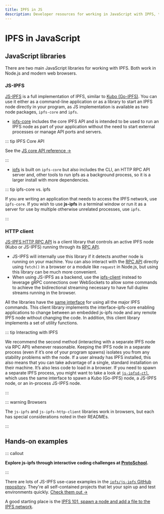 ```yaml
---
title: IPFS in JS
description: Developer resources for working in JavaScript with IPFS, the InterPlanetary File System.
---
```


# IPFS in JavaScript

## JavaScript libraries

There are two main JavaScript libraries for working with IPFS. Both work in Node.js and modern web browsers.

### JS-IPFS

[JS-IPFS](https://github.com/ipfs/js-ipfs/tree/master/packages/ipfs) is a full implementation of IPFS, similar to [Kubo (Go-IPFS)](https://github.com/ipfs/kubo). You can use it either as a command-line application or as a library to start an IPFS node directly in your program, as JS implementation is available as two node packages, `ipfs-core` and `ipfs`.

- [ipfs-core](https://www.npmjs.com/package/ipfs-core) includes the core IPFS API and is intended to be used to run an IPFS node as part of your application without the need to start external processes or manage API ports and servers.

::: tip IPFS Core API

See the [JS core API reference →](https://github.com/ipfs/js-ipfs/tree/master/docs/core-api)

:::

- [ipfs](https://www.npmjs.com/package/ipfs) is built on `ipfs-core` but also includes the CLI, an HTTP RPC API server and, other tools to run ipfs as a background process, so it is a larger install with more dependencies.

::: tip ipfs-core vs. ipfs

If you are writing an application that needs to access the IPFS network, use `ipfs-core`. If you wish to use **js-ipfs** in a terminal window or run it as a server for use by multiple otherwise unrelated processes, use `ipfs`.

:::

### HTTP client

[JS-IPFS HTTP RPC API](https://www.npmjs.com/package/ipfs-http-client) is a client library that controls an active IPFS node (Kubo or JS-IPFS) running through its [RPC API](../kubo/rpc.md).
  - JS-IPFS will internally use this library if it detects another node is running on your machine. You can also interact with the [RPC API](../kubo/rpc.md) directly using `fetch()` in a browser or a module like `request` in Node.js, but using this library can be much more convenient.
  - When using JS-IPFS as a backend, use the [ipfs-client](https://www.npmjs.com/package/ipfs-client) instead to leverage gRPC connections over WebSockets to allow some commands to achieve the bidirectional streaming necessary to have full duplex streams running in the browser.

All the libraries have the [same interface](https://github.com/ipfs/js-ipfs/tree/master/docs/core-api) for using all the major IPFS commands. This client library implements the interface-ipfs-core enabling applications to change between an embedded js-ipfs node and any remote IPFS node without changing the code. In addition, this client library implements a set of utility functions.

::: tip Interacting with IPFS

We recommend the second method (interacting with a separate IPFS node via RPC API) whenever reasonable. Keeping the IPFS node in a separate process (even if it’s one of your program spawns) isolates you from any stability problems with the node. If a user already has IPFS installed, this also means that you can take advantage of a single, standard installation on their machine. It’s also less code to load in a browser. If you need to spawn a separate IPFS process, you might want to take a look at [`js-ipfsd-ctl`](https://github.com/ipfs/js-ipfsd-ctl), which uses the same interface to spawn a Kubo (Go-IPFS) node, a JS-IPFS node, or an in-process JS-IPFS node.

:::

::: warning Browsers

The `js-ipfs` and `js-ipfs-http-client` libraries work in browsers, but each has special considerations noted in their READMEs.

:::

## Hands-on examples

::: callout

**Explore js-ipfs through interactive coding challenges at [ProtoSchool](https://proto.school/course/ipfs).**

:::

There are lots of JS-IPFS use-case examples in the [`ipfs/js-ipfs` GitHub repository](https://github.com/ipfs-examples/js-ipfs-examples). They're all self-contained projects that let your spin up and test environments quickly. [Check them out →](https://github.com/ipfs-examples/js-ipfs-examples/tree/master/examples)

A good starting place is the [IPFS 101, spawn a node and add a file to the IPFS network](https://github.com/ipfs-examples/js-ipfs-examples/tree/master/examples/ipfs-101).
